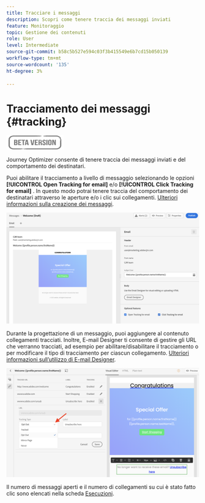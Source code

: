 ```yaml
---
title: Tracciare i messaggi
description: Scopri come tenere traccia dei messaggi inviati
feature: Monitoraggio
topic: Gestione dei contenuti
role: User
level: Intermediate
source-git-commit: b58c5b527e594c03f3b415549e6b7cd15b050139
workflow-type: tm+mt
source-wordcount: '135'
ht-degree: 3%

---
```


# Tracciamento dei messaggi {#tracking}

![](assets/do-not-localize/badge.png)

Journey Optimizer consente di tenere traccia dei messaggi inviati e del comportamento dei destinatari.

Puoi abilitare il tracciamento a livello di messaggio selezionando le opzioni **[!UICONTROL Open Tracking for email]** e/o **[!UICONTROL Click Tracking for email]** . In questo modo potrai tenere traccia del comportamento dei destinatari attraverso le aperture e/o i clic sui collegamenti. [Ulteriori informazioni sulla creazione dei messaggi](create-message.md).

![](assets/message-tracking.png)

Durante la progettazione di un messaggio, puoi aggiungere al contenuto collegamenti tracciati. Inoltre, E-mail Designer ti consente di gestire gli URL che verranno tracciati, ad esempio per abilitare/disabilitare il tracciamento o per modificare il tipo di tracciamento per ciascun collegamento. [Ulteriori informazioni sull’utilizzo di E-mail Designer](create-email-content.md).

![](assets/message-tracked-links.png)

Il numero di messaggi aperti e il numero di collegamenti su cui è stato fatto clic sono elencati nella scheda [Esecuzioni](message-monitoring.md).
